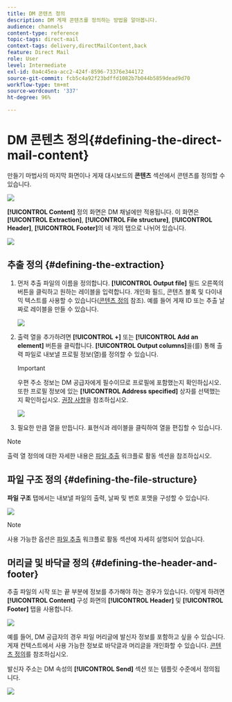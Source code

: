 ```yaml
---
title: DM 콘텐츠 정의
description: DM 게재 콘텐츠를 정의하는 방법을 알아봅니다.
audience: channels
content-type: reference
topic-tags: direct-mail
context-tags: delivery,directMailContent,back
feature: Direct Mail
role: User
level: Intermediate
exl-id: 0a4c45ea-acc2-424f-8596-73376e344172
source-git-commit: fcb5c4a92f23bdffd1082b7b044b5859dead9d70
workflow-type: tm+mt
source-wordcount: '337'
ht-degree: 96%

---
```


# DM 콘텐츠 정의{#defining-the-direct-mail-content}

만들기 마법사의 마지막 화면이나 게재 대시보드의 **콘텐츠** 섹션에서 콘텐츠를 정의할 수 있습니다.

![](assets/direct_mail_6.png)

**[!UICONTROL Content]** 정의 화면은 DM 채널에만 적용됩니다. 이 화면은 **[!UICONTROL Extraction]**, **[!UICONTROL File structure]**, **[!UICONTROL Header]**, **[!UICONTROL Footer]**&#x200B;의 네 개의 탭으로 나뉘어 있습니다.

![](assets/direct_mail_11.png)

## 추출 정의 {#defining-the-extraction}

1. 먼저 추출 파일의 이름을 정의합니다. **[!UICONTROL Output file]** 필드 오른쪽의 버튼을 클릭하고 원하는 레이블을 입력합니다. 개인화 필드, 콘텐츠 블록 및 다이내믹 텍스트를 사용할 수 있습니다([콘텐츠 정의](../../designing/using/personalization.md#example-email-personalization) 참조). 예를 들어 게재 ID 또는 추출 날짜로 레이블을 만들 수 있습니다.

   ![](assets/direct_mail_12.png)

1. 출력 열을 추가하려면 **[!UICONTROL +]** 또는 **[!UICONTROL Add an element]** 버튼을 클릭합니다. **[!UICONTROL Output columns]**&#x200B;을(를) 통해 출력 파일로 내보낼 프로필 정보(열)를 정의할 수 있습니다.

   >[!IMPORTANT]
   >
   >우편 주소 정보는 DM 공급자에게 필수이므로 프로필에 포함했는지 확인하십시오. 또한 프로필 정보에 있는 **[!UICONTROL Address specified]** 상자를 선택했는지 확인하십시오. [권장 사항](../../channels/using/about-direct-mail.md#recommendations)을 참조하십시오.

   ![](assets/direct_mail_13.png)

1. 필요한 만큼 열을 만듭니다. 표현식과 레이블을 클릭하여 열을 편집할 수 있습니다.

>[!NOTE]
>
>출력 열 정의에 대한 자세한 내용은 [파일 추출](../../automating/using/extract-file.md) 워크플로 활동 섹션을 참조하십시오.

## 파일 구조 정의 {#defining-the-file-structure}

**파일 구조** 탭에서는 내보낼 파일의 출력, 날짜 및 번호 포맷을 구성할 수 있습니다.

![](assets/direct_mail_14.png)

>[!NOTE]
>
>사용 가능한 옵션은 [파일 추출](../../automating/using/extract-file.md) 워크플로 활동 섹션에 자세히 설명되어 있습니다.

## 머리글 및 바닥글 정의 {#defining-the-header-and-footer}

추출 파일의 시작 또는 끝 부분에 정보를 추가해야 하는 경우가 있습니다. 이렇게 하려면 **[!UICONTROL Content]** 구성 화면의 **[!UICONTROL Header]** 및 **[!UICONTROL Footer]** 탭을 사용합니다.

![](assets/direct_mail_7.png)

예를 들어, DM 공급자의 경우 파일 머리글에 발신자 정보를 포함하고 싶을 수 있습니다. 게재 컨텍스트에서 사용 가능한 정보로 바닥글과 머리글을 개인화할 수 있습니다. [콘텐츠 정의](../../designing/using/personalization.md#example-email-personalization)를 참조하십시오.

발신자 주소는 DM 속성의 **[!UICONTROL Send]** 섹션 또는 템플릿 수준에서 정의됩니다.

![](assets/direct_mail_24.png)
